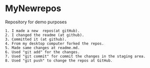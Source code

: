 MyNewrepos
==========

Repository for demo purposes
  
    1. I made a new  repos(at gitHub).
    2. I changed the readme (at github).
    3. Committed it (at github).
    4. From my desktop computer forked the repos.
    5. Made same changes at readme.md.
    6. Used "git add" for the changes.
    7. Used "git commit" for commit the changes in the staging area.
    8. Used "git push" to change the repos at GitHub.

    